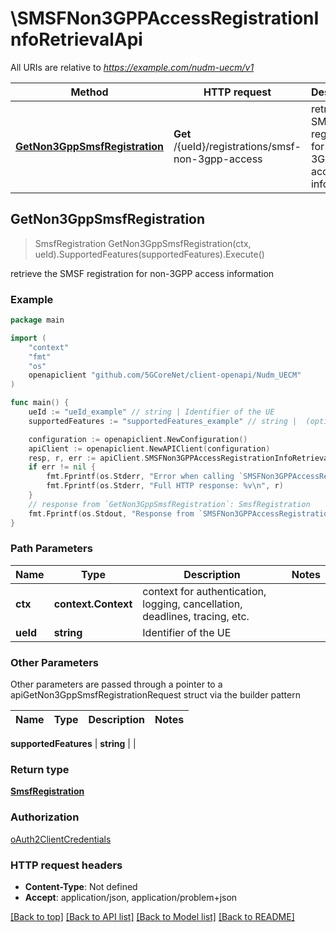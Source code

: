 # \SMSFNon3GPPAccessRegistrationInfoRetrievalApi

All URIs are relative to *https://example.com/nudm-uecm/v1*

Method | HTTP request | Description
------------- | ------------- | -------------
[**GetNon3GppSmsfRegistration**](SMSFNon3GPPAccessRegistrationInfoRetrievalApi.md#GetNon3GppSmsfRegistration) | **Get** /{ueId}/registrations/smsf-non-3gpp-access | retrieve the SMSF registration for non-3GPP access information



## GetNon3GppSmsfRegistration

> SmsfRegistration GetNon3GppSmsfRegistration(ctx, ueId).SupportedFeatures(supportedFeatures).Execute()

retrieve the SMSF registration for non-3GPP access information

### Example

```go
package main

import (
    "context"
    "fmt"
    "os"
    openapiclient "github.com/5GCoreNet/client-openapi/Nudm_UECM"
)

func main() {
    ueId := "ueId_example" // string | Identifier of the UE
    supportedFeatures := "supportedFeatures_example" // string |  (optional)

    configuration := openapiclient.NewConfiguration()
    apiClient := openapiclient.NewAPIClient(configuration)
    resp, r, err := apiClient.SMSFNon3GPPAccessRegistrationInfoRetrievalApi.GetNon3GppSmsfRegistration(context.Background(), ueId).SupportedFeatures(supportedFeatures).Execute()
    if err != nil {
        fmt.Fprintf(os.Stderr, "Error when calling `SMSFNon3GPPAccessRegistrationInfoRetrievalApi.GetNon3GppSmsfRegistration``: %v\n", err)
        fmt.Fprintf(os.Stderr, "Full HTTP response: %v\n", r)
    }
    // response from `GetNon3GppSmsfRegistration`: SmsfRegistration
    fmt.Fprintf(os.Stdout, "Response from `SMSFNon3GPPAccessRegistrationInfoRetrievalApi.GetNon3GppSmsfRegistration`: %v\n", resp)
}
```

### Path Parameters


Name | Type | Description  | Notes
------------- | ------------- | ------------- | -------------
**ctx** | **context.Context** | context for authentication, logging, cancellation, deadlines, tracing, etc.
**ueId** | **string** | Identifier of the UE | 

### Other Parameters

Other parameters are passed through a pointer to a apiGetNon3GppSmsfRegistrationRequest struct via the builder pattern


Name | Type | Description  | Notes
------------- | ------------- | ------------- | -------------

 **supportedFeatures** | **string** |  | 

### Return type

[**SmsfRegistration**](SmsfRegistration.md)

### Authorization

[oAuth2ClientCredentials](../README.md#oAuth2ClientCredentials)

### HTTP request headers

- **Content-Type**: Not defined
- **Accept**: application/json, application/problem+json

[[Back to top]](#) [[Back to API list]](../README.md#documentation-for-api-endpoints)
[[Back to Model list]](../README.md#documentation-for-models)
[[Back to README]](../README.md)

